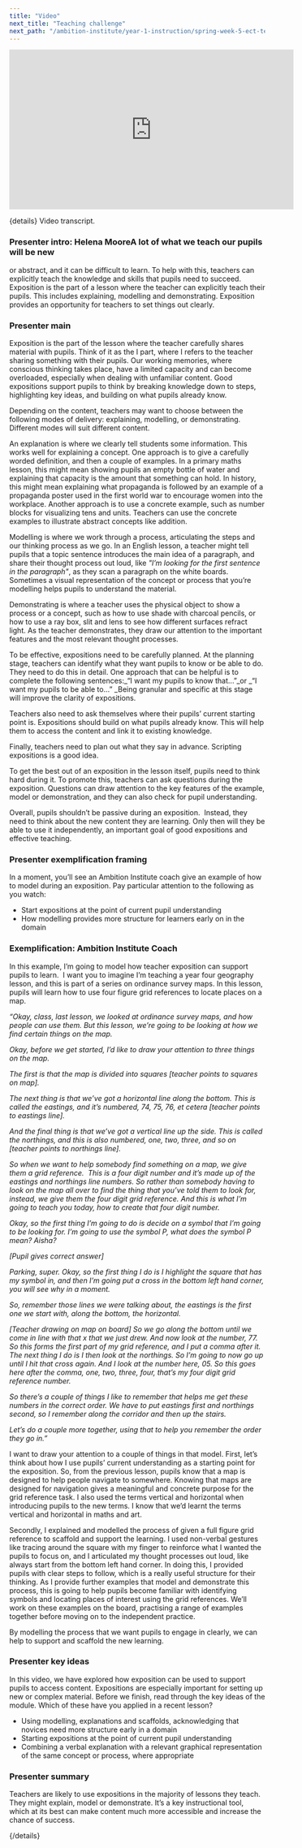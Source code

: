 ```yaml
---
title: "Video"
next_title: "Teaching challenge"
next_path: "/ambition-institute/year-1-instruction/spring-week-5-ect-teaching-challenge"
---
```


<iframe width="560" height="315" src="https://www.youtube.com/embed/34fPMu-jtkw" title="YouTube video player" frameborder="0" allow="accelerometer; autoplay; clipboard-write; encrypted-media; gyroscope; picture-in-picture; web-share" allowfullscreen></iframe>

{details}
Video transcript.

### Presenter intro: Helena MooreA lot of what we teach our pupils will be new

or abstract, and it can be difficult to learn. To help with this, teachers can explicitly
teach the knowledge and skills that pupils need to succeed. Exposition is the part
of a lesson where the teacher can explicitly teach their pupils. This includes explaining,
modelling and demonstrating. Exposition provides an opportunity for teachers to set
things out clearly.

### Presenter main

Exposition is the part of the lesson where the teacher carefully shares material
with pupils. Think of it as the I part, where I refers to the teacher sharing something
with their pupils. Our working memories, where conscious thinking takes place, have
a limited capacity and can become overloaded, especially when dealing with unfamiliar
content. Good expositions support pupils to think by breaking knowledge down to steps,
highlighting key ideas, and building on what pupils already know.

Depending on the content, teachers may want to choose between the following modes of delivery: explaining, modelling, or demonstrating. Different modes will suit different content.

An explanation is where we clearly tell students some information. This works well for explaining a concept. One approach is to give a carefully worded definition, and then a couple of examples. In a primary maths lesson, this might mean showing pupils an empty bottle of water and explaining that capacity is the amount that something can hold. In history, this might mean explaining what propaganda is followed by an example of a propaganda poster used in the first world war to encourage women into the workplace. Another approach is to use a concrete example, such as number blocks for visualizing tens and units. Teachers can use the concrete examples to illustrate abstract concepts like addition.

Modelling is where we work through a process, articulating the steps and our thinking process as we go. In an English lesson, a teacher might tell pupils that a topic sentence introduces the main idea of a paragraph, and share their thought process out loud, like _"I’m looking for the first sentence in the paragraph"_, as they scan a paragraph on the white boards. Sometimes a visual representation of the concept or process that you’re modelling helps pupils to understand the material.

Demonstrating is where a teacher uses the physical object to show a process or a concept, such as how to use shade with charcoal pencils, or how to use a ray box, slit and lens to see how different surfaces refract light. As the teacher demonstrates, they draw our attention to the important features and the most relevant thought processes.

To be effective, expositions need to be carefully planned. At the planning stage, teachers can identify what they want pupils to know or be able to do. They need to do this in detail. One approach that can be helpful is to complete the following sentences:_“I want my pupils to know that...”\_or _“I want my pupils to be able to...”&nbsp;\_Being granular and specific at this stage will improve the clarity of expositions.

Teachers also need to ask themselves where their pupils’ current starting point is. Expositions should build on what pupils already know. This will help them to access the content and link it to existing knowledge.

Finally, teachers need to plan out what they say in advance. Scripting expositions is a good idea.

To get the best out of an exposition in the lesson itself, pupils need to think hard during it. To promote this, teachers can ask questions during the exposition. Questions can draw attention to the key features of the example, model or demonstration, and they can also check for pupil understanding.

Overall, pupils shouldn’t be passive during an exposition.  Instead, they need to think about the new content they are learning. Only then will they be able to use it independently, an important goal of good expositions and effective teaching.

### Presenter exemplification framing

In a moment, you’ll see an Ambition Institute coach give an example of how to model
during an exposition. Pay particular attention to the following as you watch:

- Start expositions at the point of current pupil understanding
- How modelling provides more structure for learners early on in the domain

### Exemplification: Ambition Institute Coach

In this example, I’m going to model how teacher exposition can support pupils to
learn.  I want you to imagine I’m teaching a year four geography lesson, and
this is part of a series on ordinance survey maps. In this lesson, pupils will
learn how to use four figure grid references to locate places on a map.

_“Okay, class, last lesson, we looked at ordinance survey maps, and how people can use them. But this lesson, we’re going to be looking at how we find certain things on the map._

_Okay, before we get started, I’d like to draw your attention to three things on the map._

_The first is that the map is divided into squares [teacher points to squares on map]._

_The next thing is that we’ve got a horizontal line along the bottom. This is called the eastings, and it’s numbered, 74, 75, 76, et cetera [teacher points to eastings line]._

_And the final thing is that we’ve got a vertical line up the side. This is called the northings, and this is also numbered, one, two, three, and so on [teacher points to northings line]._

_So when we want to help somebody find something on a map, we give them a grid reference. &nbsp;This is a four digit number and it’s made up of the eastings and northings line numbers. So rather than somebody having to look on the map all over to find the thing that you’ve told them to look for, instead, we give them the four digit grid reference. And this is what I’m going to teach you today, how to create that four digit number._

_Okay, so the first thing I’m going to do is decide on a symbol that I’m going to be looking for. I’m going to use the symbol P, what does the symbol P mean? Aisha?_

_[Pupil gives correct answer]_

_Parking, super. Okay, so the first thing I do is I highlight the square that has my symbol in, and then I’m going put a cross in the bottom left hand corner, you will see why in a moment._

_So, remember those lines we were talking about, the eastings is the first one we start with, along the bottom, the horizontal._

_[Teacher drawing on map on board] So we go along the bottom until we come in line with that x that we just drew. And now look at the number, 77. So this forms the first part of my grid reference, and I put a comma after it. The next thing I do is I then look at the northings. So I’m going to now go up until I hit that cross again. And I look at the number here, 05. So this goes here after the comma, one, two, three, four, that’s my four digit grid reference number._

_So there’s a couple of things I like to remember that helps me get these numbers in the correct order. We have to put eastings first and northings second, so I remember along the corridor and then up the stairs._

_Let’s do a couple more together, using that to help you remember the order they go in.”_

I want to draw your attention to a couple of things in that model. First, let’s think about how I use pupils’ current understanding as a starting point for the exposition. So, from the previous lesson, pupils know that a map is designed to help people navigate to somewhere. Knowing that maps are designed for navigation gives a meaningful and concrete purpose for the grid reference task. I also used the terms vertical and horizontal when introducing pupils to the new terms. I know that we’d learnt the terms vertical and horizontal in maths and art.

Secondly, I explained and modelled the process of given a full figure grid reference to scaffold and support the learning. I used non-verbal gestures like tracing around the square with my finger to reinforce what I wanted the pupils to focus on, and I articulated my thought processes out loud, like always start from the bottom left hand corner. In doing this, I provided pupils with clear steps to follow, which is a really useful structure for their thinking. As I provide further examples that model and demonstrate this process, this is going to help pupils become familiar with identifying symbols and locating places of interest using the grid references. We’ll work on these examples on the board, practising a range of examples together before moving on to the independent practice.

By modelling the process that we want pupils to engage in clearly, we can help to support and scaffold the new learning.

### Presenter key ideas

In this video, we have explored how exposition can be used to support pupils to access
content. Expositions are especially important for setting up new or complex material.
Before we finish, read through the key ideas of the module. Which of these have you
applied in a recent lesson?

- Using modelling, explanations and scaffolds, acknowledging that novices need more structure early in a domain
- Starting expositions at the point of current pupil understanding
- Combining a verbal explanation with a relevant graphical representation of the same concept or process, where appropriate

### Presenter summary

Teachers are likely to use expositions in the majority of lessons they teach.
They might explain, model or demonstrate. It’s a key instructional tool, which
at its best can make content much more accessible and increase the chance of
success.

{/details}
